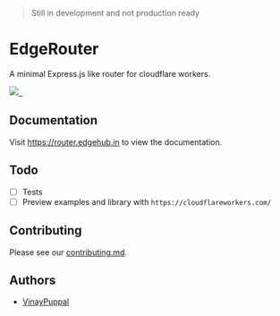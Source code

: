 > Still in development and not production ready

# EdgeRouter

A minimal Express.js like router for cloudflare workers.

<p>
  <a aria-label="ZEIT logo" href="https://github.com/zeit">
    <img src="https://img.shields.io/badge/MADE%20BY%20EdgeHub-000000.svg?style=for-the-badge&logo=EdgeHub&labelColor=000000&logoWidth=20">
  </a>
  <a aria-label="NPM version" href="https://www.npmjs.com/package/next">
    <img alt="" src="https://img.shields.io/npm/v/@edgehub/router.svg?style=for-the-badge&labelColor=000000">
  </a>
  <a aria-label="License" href="https://github.com/edge-hub/router/blob/master/LICENSE.md">
    <img alt="" src="https://img.shields.io/npm/l/@edgehub/router.svg?style=for-the-badge&labelColor=000000">
  </a>
</p>

## Documentation

Visit <a aria-label="edgerouter learn" href="https://router.edgehub.in">https://router.edgehub.in</a> to view the documentation.

## Todo

- [ ] Tests
- [ ] Preview examples and library with `https://cloudflareworkers.com/`

## Contributing

Please see our [contributing.md](/contributing.md).

## Authors

- [VinayPuppal](https://vinaypuppal.com)
